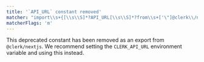 ```yaml
---
title: '`API_URL` constant removed'
matcher: "import\\s+{[\\s\\S]*?API_URL[\\s\\S]*?from\\s+['\"]@clerk\\/nextjs[\\s\\S]*?['\"]"
matcherFlags: 'm'
---
```


This deprecated constant has been removed as an export from `@clerk/nextjs`. We recommend setting the `CLERK_API_URL` environment variable and using this instead.

